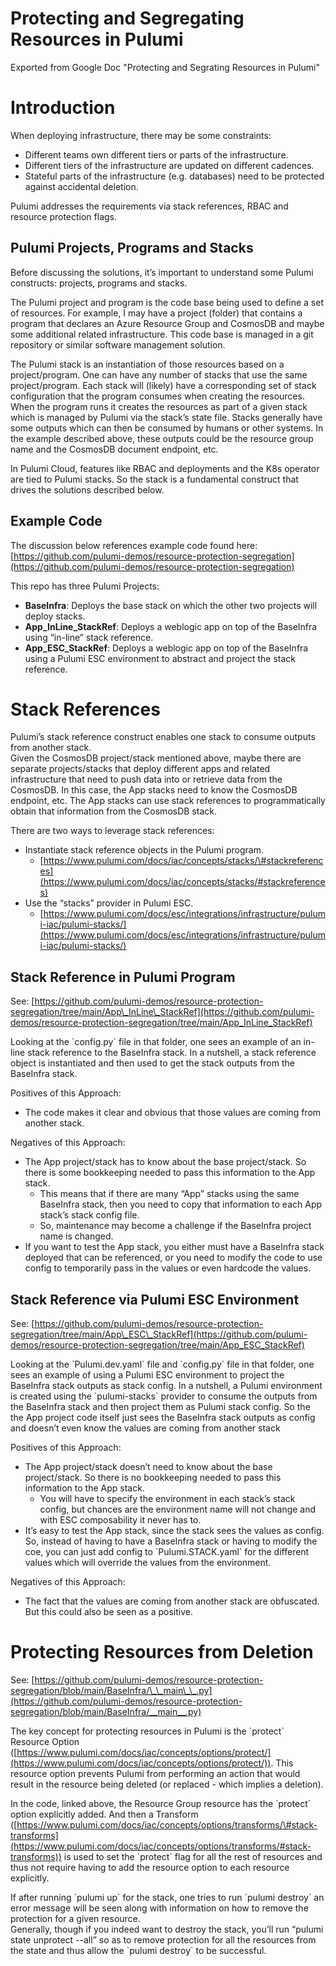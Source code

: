 # Protecting and Segregating Resources in Pulumi
Exported from Google Doc "Protecting and Segrating Resources in Pulumi"

# Introduction

When deploying infrastructure, there may be some constraints:

* Different teams own different tiers or parts of the infrastructure.  
* Different tiers of the infrastructure are updated on different cadences.  
* Stateful parts of the infrastructure (e.g. databases) need to be protected against accidental deletion.

Pulumi addresses the requirements via stack references, RBAC and resource protection flags.

## Pulumi Projects, Programs and Stacks

Before discussing the solutions, it’s important to understand some Pulumi constructs: projects, programs and stacks.

The Pulumi project and program is the code base being used to define a set of resources. For example, I may have a project (folder) that contains a program that declares an Azure Resource Group and CosmosDB and maybe some additional related infrastructure. This code base is managed in a git repository or similar software management solution.

The Pulumi stack is an instantiation of those resources based on a project/program. One can have any number of stacks that use the same project/program. Each stack will (likely) have a corresponding set of stack configuration that the program consumes when creating the resources. When the program runs it creates the resources as part of a given stack which is managed by Pulumi via the stack’s state file. Stacks generally have some outputs which can then be consumed by humans or other systems. In the example described above, these outputs could be the resource group name and the CosmosDB document endpoint, etc.

In Pulumi Cloud, features like RBAC and deployments and the K8s operator are tied to Pulumi stacks. So the stack is a fundamental construct that drives the solutions described below.

## Example Code

The discussion below references example code found here: [https://github.com/pulumi-demos/resource-protection-segregation](https://github.com/pulumi-demos/resource-protection-segregation) 

This repo has three Pulumi Projects:

* **BaseInfra**: Deploys the base stack on which the other two projects will deploy stacks.  
* **App\_InLine\_StackRef**: Deploys a weblogic app on top of the BaseInfra using “in-line” stack reference.  
* **App\_ESC\_StackRef**: Deploys a weblogic app on top of the BaseInfra using a Pulumi ESC environment to abstract and project the stack reference.

# Stack References

Pulumi’s stack reference construct enables one stack to consume outputs from another stack.   
Given the CosmosDB project/stack mentioned above, maybe there are separate projects/stacks that deploy different apps and related infrastructure that need to push data into or retrieve data from the CosmosDB. In this case, the App stacks need to know the CosmosDB endpoint, etc. The App stacks can use stack references to programmatically obtain that information from the CosmosDB stack.

There are two ways to leverage stack references:

* Instantiate stack reference objects in the Pulumi program.  
  * [https://www.pulumi.com/docs/iac/concepts/stacks/\#stackreferences](https://www.pulumi.com/docs/iac/concepts/stacks/#stackreferences)  
* Use the “stacks” provider in Pulumi ESC.  
  * [https://www.pulumi.com/docs/esc/integrations/infrastructure/pulumi-iac/pulumi-stacks/](https://www.pulumi.com/docs/esc/integrations/infrastructure/pulumi-iac/pulumi-stacks/) 

## Stack Reference in Pulumi Program

See: [https://github.com/pulumi-demos/resource-protection-segregation/tree/main/App\_InLine\_StackRef](https://github.com/pulumi-demos/resource-protection-segregation/tree/main/App_InLine_StackRef) 

Looking at the \`config.py\` file in that folder, one sees an example of an in-line stack reference to the BaseInfra stack. In a nutshell, a stack reference object is instantiated and then used to get the stack outputs from the BaseInfra stack.

Positives of this Approach:

* The code makes it clear and obvious that those values are coming from another stack.

Negatives of this Approach:

* The App project/stack has to know about the base project/stack. So there is some bookkeeping needed to pass this information to the App stack.  
  * This means that if there are many “App” stacks using the same BaseInfra stack, then you need to copy that information to each App stack’s stack config file.  
  * So, maintenance may become a challenge if the BaseInfra project name is changed.  
* If you want to test the App stack, you either must have a BaseInfra stack deployed that can be referenced, or you need to modify the code to use config to temporarily pass in the values or even hardcode the values.

## Stack Reference via Pulumi ESC Environment

See: [https://github.com/pulumi-demos/resource-protection-segregation/tree/main/App\_ESC\_StackRef](https://github.com/pulumi-demos/resource-protection-segregation/tree/main/App_ESC_StackRef) 

Looking at the \`Pulumi.dev.yaml\` file and  \`config.py\` file in that folder, one sees an example of using a Pulumi ESC environment to project the BaseInfra stack outputs as stack config. In a nutshell, a Pulumi environment is created using the \`pulumi-stacks\` provider to consume the outputs from the BaseInfra stack and then project them as Pulumi stack config. So the the App project code itself just sees the BaseInfra stack outputs as config and doesn’t even know the values are coming from another stack 

Positives of this Approach:

* The App project/stack doesn’t need to know about the base project/stack. So there is no bookkeeping needed to pass this information to the App stack.  
  * You will have to specify the environment in each stack’s stack config, but chances are the environment name will not change and with ESC composability it never has to.  
* It’s easy to test the App stack, since the stack sees the values as config. So, instead of having to have a BaseInfra stack or having to modify the coe,  you can just add config to \`Pulumi.STACK.yaml\` for the different values which will override the values from the environment. 

Negatives of this Approach:

* The fact that the values are coming from another stack are obfuscated. But this could also be seen as a positive.

# Protecting Resources from Deletion 

See: [https://github.com/pulumi-demos/resource-protection-segregation/blob/main/BaseInfra/\_\_main\_\_.py](https://github.com/pulumi-demos/resource-protection-segregation/blob/main/BaseInfra/__main__.py)

The key concept for protecting resources in Pulumi is the \`protect\` Resource Option ([https://www.pulumi.com/docs/iac/concepts/options/protect/](https://www.pulumi.com/docs/iac/concepts/options/protect/)). This resource option prevents Pulumi from performing  an action that would result in the resource being deleted (or replaced \- which implies a deletion).

In the code, linked above, the Resource Group resource has the \`protect\` option explicitly added. And then a Transform ([https://www.pulumi.com/docs/iac/concepts/options/transforms/\#stack-transforms](https://www.pulumi.com/docs/iac/concepts/options/transforms/#stack-transforms)) is used to set the \`protect\` flag for all the rest of resources and thus not require having to add the resource option to each resource explicitly.

If after running \`pulumi up\` for the stack, one tries to run \`pulumi destroy\` an error message will be seen along with information on how to remove the protection for a given resource.  
Generally, though if you indeed want to destroy the stack, you’ll run “pulumi state unprotect \--all” so as to remove protection for all the resources from the state and thus allow the \`pulumi destroy\` to be successful.

